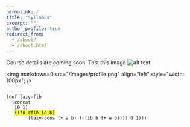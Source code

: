 ```yaml
---
permalink: /
title: "Syllabus"
excerpt: ""
author_profile: true
redirect_from: 
  - /about/
  - /about.html
---
```


Course details are coming soon.
Test this image ![alt text](/images/profile.png "Logo Title Text 1")

<img markdown=0 src="/images/profile.png" align="left" style="width: 100px"; />
<pre><code data-trim data-noescape>
(def lazy-fib
  (concat
   [0 1]
   <mark>((fn rfib [a b]</mark>
        (lazy-cons (+ a b) (rfib b (+ a b)))) 0 1)))
</code></pre>
